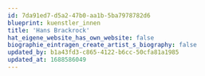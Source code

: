 ```yaml
---
id: 7da91ed7-d5a2-47b0-aa1b-5ba7978782d6
blueprint: kuenstler_innen
title: 'Hans Brackrock'
hat_eigene_website_has_own_website: false
biographie_eintragen_create_artist_s_biography: false
updated_by: b1a43fd3-c865-4122-b6cc-50cfa81a1985
updated_at: 1688586049
---
```

